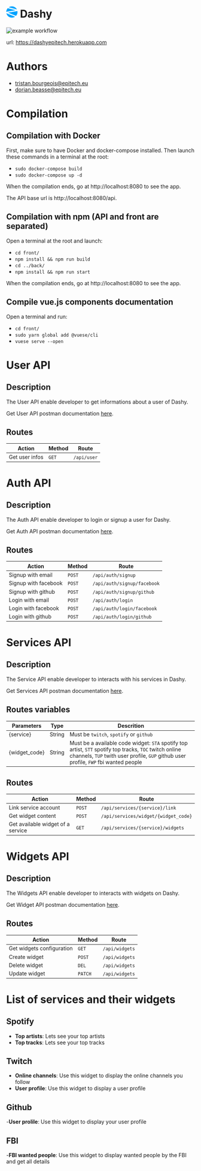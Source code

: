 # <img src="/front/src/assets/logo.png" alt="Éditer sur GitLab" width="30x"/> Dashy
![example workflow](https://github.com/EpitechPromo2024/B-DEV-500-RUN-5-1-dashboard-tristan.bourgeois/actions/workflows/main.yml/badge.svg)

  url: https://dashyepitech.herokuapp.com

# Authors
- [tristan.bourgeois@epitech.eu](tristan.bourgeois@epitech.eu)
- [dorian.beasse@epitech.eu](dorian.beasse@epitech.eu)

# Compilation

## Compilation with Docker
First, make sure to have Docker and docker-compose installed.
Then launch these commands in a terminal at the root:

  - `sudo docker-compose build`
  - `sudo docker-compose up -d`

When the compilation ends, go at http://localhost:8080 to see the app.

The API base url is http://localhost:8080/api.

## Compilation with npm (API and front are separated)

Open a terminal at the root and launch:

  - `cd front/`
  - `npm install && npm run build`
  - `cd ../back/`
  - `npm install && npm run start`

When the compilation ends, go at http://localhost:8080 to see the app.

## Compile vue.js components documentation

Open a terminal and run:
  - `cd front/`
  - `sudo yarn global add @vuese/cli`
  - `vuese serve --open`
  

# User API
## Description
The User API enable developer to get informations about a user of Dashy.

Get User API postman documentation [here](https://documenter.getpostman.com/view/13326496/UVJfjb6z#59a14633-2957-4b5a-8487-8616372b2864).
## Routes
| Action               | Method | Route                       |
|----------------------|--------|-----------------------------|
| Get user infos       | `GET` | `/api/user`                 |


# Auth API
## Description
The Auth API enable developer to login or signup a user for Dashy.

Get Auth API postman documentation [here](https://documenter.getpostman.com/view/13326496/UVJfjb6z#7bfebfe7-5d8d-49f5-a16a-60a1efcabba1).
## Routes
| Action               | Method | Route                       |
|----------------------|--------|-----------------------------|
| Signup with email    | `POST` | `/api/auth/signup`          |
| Signup with facebook | `POST` | `/api/auth/signup/facebook` |
| Signup with github   | `POST` | `/api/auth/signup/github`   |
| Login with email     | `POST` | `/api/auth/login`           |
| Login with facebook  | `POST` | `/api/auth/login/facebook`  |
| Login with github    | `POST` | `/api/auth/login/github`    |

# Services API
## Description
The Service API enable developer to interacts with his services in Dashy.

Get Services API postman documentation [here](https://documenter.getpostman.com/view/13326496/UVJfjb6z#9f7a31a9-3a9e-4154-8922-d3031b578dd5).

## Routes variables
| Parameters                        |Type     | Descrition                              |
|-----------------------------------|---------|-----------------------------------------|
| {service}                         | String  | Must be `twitch`, `spotify` or `github` |
| {widget_code}                     | String  | Must be a available code widget: `STA` spotify top artist, `STT` spotify top tracks, `TOC` twitch online channels, `TUP` twith user profile, `GUP` github user profile, `FWP` fbi wanted people |

## Routes
| Action                            | Method | Route                                |
|-----------------------------------|--------|--------------------------------------|
| Link service account              | `POST` | `/api/services/{service}/link `      |
| Get widget content                | `POST` | `/api/services/widget/{widget_code}` |
| Get available widget of a service | `GET`  | `/api/services/{service}/widgets `   |

# Widgets API
## Description
The Widgets API enable developer to interacts with widgets on Dashy.

Get Widget API postman documentation [here](https://documenter.getpostman.com/view/13326496/UVJfjb6z#c3cc020b-79ef-42ad-9dfe-80724eef8487).
## Routes
| Action                       | Method | Route                       |
|------------------------------|--------|-----------------------------|
| Get widgets configuration    | `GET`  | `/api/widgets`               |
| Create widget                | `POST` | `/api/widgets`               |
| Delete widget                | `DEL`  | `/api/widgets`               |
| Update widget                | `PATCH`| `/api/widgets`               |

# List of services and their widgets
## Spotify
- **Top artists**: Lets see your top artists
- **Top tracks**: Lets see your top tracks
## Twitch
- **Online channels**: Use this widget to display the online channels you follow
- **User profile**: Use this widget to display a user profile
## Github
-**User prolile**: Use this widget to display your user profile
## FBI
-**FBI wanted people**: Use this widget to display wanted people by the FBI and get all details

